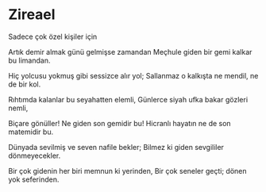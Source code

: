 # Zireael
Sadece çok özel kişiler için




Artık demir almak günü gelmişse zamandan
Meçhule giden bir gemi kalkar bu limandan.

Hiç yolcusu yokmuş gibi sessizce alır yol;
Sallanmaz o kalkışta ne mendil, ne de bir kol.

Rıhtımda kalanlar bu seyahatten elemli,
Günlerce siyah ufka bakar gözleri nemli,

Biçare gönüller! Ne giden son gemidir bu!
Hicranlı hayatın ne de son matemidir bu.

Dünyada sevilmiş ve seven nafile bekler;
Bilmez ki giden sevgililer dönmeyecekler.

Bir çok gidenin her biri memnun ki yerinden,
Bir çok seneler geçti; dönen yok seferinden.

